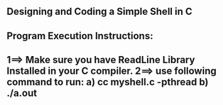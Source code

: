 
Designing and Coding a Simple Shell in C
---------------------------------------------
Program Execution Instructions:
---------------------------------------------
1==> Make sure you have ReadLine Library Installed in your C compiler.
2==> use following command to run: a) cc myshell.c -pthread
                                   b) ./a.out
----------------------------------------------------------------------
